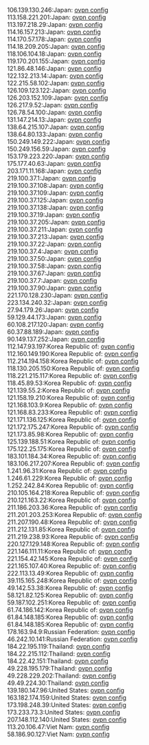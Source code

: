 106.139.130.246:Japan: [ovpn config](vpn/106_139_130_246.ovpn)  
113.158.221.201:Japan: [ovpn config](vpn/113_158_221_201.ovpn)  
113.197.218.29:Japan: [ovpn config](vpn/113_197_218_29.ovpn)  
114.16.157.213:Japan: [ovpn config](vpn/114_16_157_213.ovpn)  
114.170.57.178:Japan: [ovpn config](vpn/114_170_57_178.ovpn)  
114.18.209.205:Japan: [ovpn config](vpn/114_18_209_205.ovpn)  
118.106.104.18:Japan: [ovpn config](vpn/118_106_104_18.ovpn)  
119.170.201.155:Japan: [ovpn config](vpn/119_170_201_155.ovpn)  
121.86.48.146:Japan: [ovpn config](vpn/121_86_48_146.ovpn)  
122.132.213.14:Japan: [ovpn config](vpn/122_132_213_14.ovpn)  
122.215.58.102:Japan: [ovpn config](vpn/122_215_58_102.ovpn)  
126.109.123.122:Japan: [ovpn config](vpn/126_109_123_122.ovpn)  
126.203.152.109:Japan: [ovpn config](vpn/126_203_152_109.ovpn)  
126.217.9.52:Japan: [ovpn config](vpn/126_217_9_52.ovpn)  
126.78.54.100:Japan: [ovpn config](vpn/126_78_54_100.ovpn)  
131.147.214.13:Japan: [ovpn config](vpn/131_147_214_13.ovpn)  
138.64.215.107:Japan: [ovpn config](vpn/138_64_215_107.ovpn)  
138.64.80.133:Japan: [ovpn config](vpn/138_64_80_133.ovpn)  
150.249.149.222:Japan: [ovpn config](vpn/150_249_149_222.ovpn)  
150.249.156.59:Japan: [ovpn config](vpn/150_249_156_59.ovpn)  
153.179.223.220:Japan: [ovpn config](vpn/153_179_223_220.ovpn)  
175.177.40.63:Japan: [ovpn config](vpn/175_177_40_63.ovpn)  
203.171.11.168:Japan: [ovpn config](vpn/203_171_11_168.ovpn)  
219.100.37.1:Japan: [ovpn config](vpn/219_100_37_1.ovpn)  
219.100.37.108:Japan: [ovpn config](vpn/219_100_37_108.ovpn)  
219.100.37.109:Japan: [ovpn config](vpn/219_100_37_109.ovpn)  
219.100.37.125:Japan: [ovpn config](vpn/219_100_37_125.ovpn)  
219.100.37.138:Japan: [ovpn config](vpn/219_100_37_138.ovpn)  
219.100.37.19:Japan: [ovpn config](vpn/219_100_37_19.ovpn)  
219.100.37.205:Japan: [ovpn config](vpn/219_100_37_205.ovpn)  
219.100.37.211:Japan: [ovpn config](vpn/219_100_37_211.ovpn)  
219.100.37.213:Japan: [ovpn config](vpn/219_100_37_213.ovpn)  
219.100.37.22:Japan: [ovpn config](vpn/219_100_37_22.ovpn)  
219.100.37.4:Japan: [ovpn config](vpn/219_100_37_4.ovpn)  
219.100.37.50:Japan: [ovpn config](vpn/219_100_37_50.ovpn)  
219.100.37.58:Japan: [ovpn config](vpn/219_100_37_58.ovpn)  
219.100.37.67:Japan: [ovpn config](vpn/219_100_37_67.ovpn)  
219.100.37.7:Japan: [ovpn config](vpn/219_100_37_7.ovpn)  
219.100.37.90:Japan: [ovpn config](vpn/219_100_37_90.ovpn)  
221.170.128.230:Japan: [ovpn config](vpn/221_170_128_230.ovpn)  
223.134.240.32:Japan: [ovpn config](vpn/223_134_240_32.ovpn)  
27.94.179.26:Japan: [ovpn config](vpn/27_94_179_26.ovpn)  
59.129.44.173:Japan: [ovpn config](vpn/59_129_44_173.ovpn)  
60.108.217.120:Japan: [ovpn config](vpn/60_108_217_120.ovpn)  
60.37.88.189:Japan: [ovpn config](vpn/60_37_88_189.ovpn)  
90.149.137.252:Japan: [ovpn config](vpn/90_149_137_252.ovpn)  
112.147.93.197:Korea Republic of: [ovpn config](vpn/112_147_93_197.ovpn)  
112.160.149.190:Korea Republic of: [ovpn config](vpn/112_160_149_190.ovpn)  
112.214.194.158:Korea Republic of: [ovpn config](vpn/112_214_194_158.ovpn)  
118.130.205.150:Korea Republic of: [ovpn config](vpn/118_130_205_150.ovpn)  
118.221.215.117:Korea Republic of: [ovpn config](vpn/118_221_215_117.ovpn)  
118.45.89.53:Korea Republic of: [ovpn config](vpn/118_45_89_53.ovpn)  
121.139.55.2:Korea Republic of: [ovpn config](vpn/121_139_55_2.ovpn)  
121.158.19.210:Korea Republic of: [ovpn config](vpn/121_158_19_210.ovpn)  
121.168.103.9:Korea Republic of: [ovpn config](vpn/121_168_103_9.ovpn)  
121.168.83.233:Korea Republic of: [ovpn config](vpn/121_168_83_233.ovpn)  
121.171.136.125:Korea Republic of: [ovpn config](vpn/121_171_136_125.ovpn)  
121.172.175.247:Korea Republic of: [ovpn config](vpn/121_172_175_247.ovpn)  
121.173.85.98:Korea Republic of: [ovpn config](vpn/121_173_85_98.ovpn)  
125.139.188.51:Korea Republic of: [ovpn config](vpn/125_139_188_51.ovpn)  
175.122.25.175:Korea Republic of: [ovpn config](vpn/175_122_25_175.ovpn)  
183.101.184.34:Korea Republic of: [ovpn config](vpn/183_101_184_34.ovpn)  
183.106.217.207:Korea Republic of: [ovpn config](vpn/183_106_217_207.ovpn)  
1.241.96.31:Korea Republic of: [ovpn config](vpn/1_241_96_31.ovpn)  
1.246.61.229:Korea Republic of: [ovpn config](vpn/1_246_61_229.ovpn)  
1.252.242.84:Korea Republic of: [ovpn config](vpn/1_252_242_84.ovpn)  
210.105.164.218:Korea Republic of: [ovpn config](vpn/210_105_164_218.ovpn)  
210.121.163.22:Korea Republic of: [ovpn config](vpn/210_121_163_22.ovpn)  
211.186.203.36:Korea Republic of: [ovpn config](vpn/211_186_203_36.ovpn)  
211.201.203.253:Korea Republic of: [ovpn config](vpn/211_201_203_253.ovpn)  
211.207.190.48:Korea Republic of: [ovpn config](vpn/211_207_190_48.ovpn)  
211.212.131.85:Korea Republic of: [ovpn config](vpn/211_212_131_85.ovpn)  
211.219.238.93:Korea Republic of: [ovpn config](vpn/211_219_238_93.ovpn)  
220.127.129.148:Korea Republic of: [ovpn config](vpn/220_127_129_148.ovpn)  
221.146.111.11:Korea Republic of: [ovpn config](vpn/221_146_111_11.ovpn)  
221.154.42.145:Korea Republic of: [ovpn config](vpn/221_154_42_145.ovpn)  
221.165.107.40:Korea Republic of: [ovpn config](vpn/221_165_107_40.ovpn)  
222.113.13.49:Korea Republic of: [ovpn config](vpn/222_113_13_49.ovpn)  
39.115.165.248:Korea Republic of: [ovpn config](vpn/39_115_165_248.ovpn)  
49.142.53.38:Korea Republic of: [ovpn config](vpn/49_142_53_38.ovpn)  
58.121.82.125:Korea Republic of: [ovpn config](vpn/58_121_82_125.ovpn)  
59.187.102.251:Korea Republic of: [ovpn config](vpn/59_187_102_251.ovpn)  
61.74.186.142:Korea Republic of: [ovpn config](vpn/61_74_186_142.ovpn)  
61.84.148.185:Korea Republic of: [ovpn config](vpn/61_84_148_185.ovpn)  
61.84.148.185:Korea Republic of: [ovpn config](vpn/61_84_148_185.ovpn)  
178.163.94.9:Russian Federation: [ovpn config](vpn/178_163_94_9.ovpn)  
46.242.10.141:Russian Federation: [ovpn config](vpn/46_242_10_141.ovpn)  
184.22.195.119:Thailand: [ovpn config](vpn/184_22_195_119.ovpn)  
184.22.215.112:Thailand: [ovpn config](vpn/184_22_215_112.ovpn)  
184.22.42.151:Thailand: [ovpn config](vpn/184_22_42_151.ovpn)  
49.228.195.179:Thailand: [ovpn config](vpn/49_228_195_179.ovpn)  
49.228.229.202:Thailand: [ovpn config](vpn/49_228_229_202.ovpn)  
49.49.224.30:Thailand: [ovpn config](vpn/49_49_224_30.ovpn)  
139.180.147.96:United States: [ovpn config](vpn/139_180_147_96.ovpn)  
163.182.174.159:United States: [ovpn config](vpn/163_182_174_159.ovpn)  
173.198.248.39:United States: [ovpn config](vpn/173_198_248_39.ovpn)  
173.233.73.3:United States: [ovpn config](vpn/173_233_73_3.ovpn)  
207.148.112.140:United States: [ovpn config](vpn/207_148_112_140.ovpn)  
113.20.106.47:Viet Nam: [ovpn config](vpn/113_20_106_47.ovpn)  
58.186.90.127:Viet Nam: [ovpn config](vpn/58_186_90_127.ovpn)  
